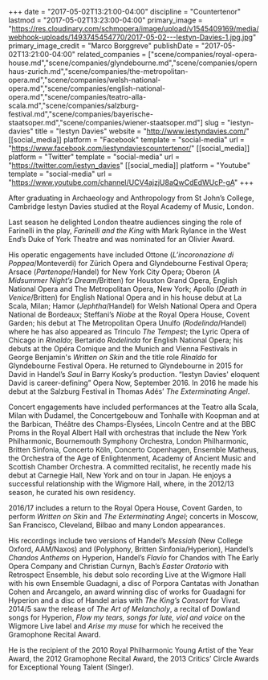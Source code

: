 +++
date = "2017-05-02T13:21:00-04:00"
discipline = "Countertenor"
lastmod = "2017-05-02T13:23:00-04:00"
primary_image = "https://res.cloudinary.com/schmopera/image/upload/v1545409169/media/webhook-uploads/1493745454770/2017-05-02---Iestyn-Davies-1.jpg.jpg"
primary_image_credit = "Marco Borggreve"
publishDate = "2017-05-02T13:21:00-04:00"
related_companies = ["scene/companies/royal-opera-house.md","scene/companies/glyndebourne.md","scene/companies/opernhaus-zurich.md","scene/companies/the-metropolitan-opera.md","scene/companies/welsh-national-opera.md","scene/companies/english-national-opera.md","scene/companies/teatro-alla-scala.md","scene/companies/salzburg-festival.md","scene/companies/bayerische-staatsoper.md","scene/companies/wiener-staatsoper.md"]
slug = "iestyn-davies"
title = "Iestyn Davies"
website = "http://www.iestyndavies.com/"
[[social_media]]
platform = "Facebook"
template = "social-media"
url = "https://www.facebook.com/iestyndaviescountertenor/"
[[social_media]]
platform = "Twitter"
template = "social-media"
url = "https://twitter.com/iestyn_davies"
[[social_media]]
platform = "Youtube"
template = "social-media"
url = "https://www.youtube.com/channel/UCV4ajzjU8aQwCdEdWUcP-gA"
+++

After graduating in Archaeology and Anthropology from St John’s College, Cambridge Iestyn Davies studied at the Royal Academy of Music, London.

Last season he delighted London theatre audiences singing the role of Farinelli in the play, *Farinelli and the King* with Mark Rylance in the West End’s Duke of York Theatre and was nominated for an Olivier Award.

His operatic engagements have included Ottone (*L’incoronazione di Poppea*/Monteverdi) for Zürich Opera and Glyndebourne Festival Opera; Arsace (*Partenope*/Handel) for New York City Opera; Oberon (*A Midsummer Night’s Dream*/Britten) for Houston Grand Opera, English National Opera and The Metropolitan Opera, New York; Apollo (*Death in Venice*/Britten) for English National Opera and in his house debut at La Scala, Milan; Hamor (*Jephtha*/Handel) for Welsh National Opera and Opera National de Bordeaux; Steffani’s *Niobe* at the Royal Opera House, Covent Garden; his debut at The Metropolitan Opera Unulfo (*Rodelinda*/Handel) where he has also appeared as Trinculo *The Tempest*; the Lyric Opera of Chicago in *Rinaldo*; Bertarido *Rodelinda* for English National Opera; his debuts at the Opéra Comique and the Munich and Vienna Festivals in George Benjamin's *Written on Skin* and the title role *Rinaldo* for Glyndebourne Festival Opera. He returned to Glyndebourne in 2015 for David in Handel’s *Saul* in Barry Kosky’s production. “Iestyn Davies' eloquent David is career-defining” Opera Now, September 2016. In 2016 he made his debut at the Salzburg Festival in Thomas Adés’ *The Exterminating Angel*.

Concert engagements have included performances at the Teatro alla Scala, Milan with Dudamel, the Concertgebouw and Tonhalle with Koopman and at the Barbican, Théâtre des Champs-Élysées, Lincoln Centre and at the BBC Proms in the Royal Albert Hall with orchestras that include the New York Philharmonic, Bournemouth Symphony Orchestra, London Philharmonic, Britten Sinfonia, Concerto Köln, Concerto Copenhagen, Ensemble Matheus, the Orchestra of the Age of Enlightenment, Academy of Ancient Music and Scottish Chamber Orchestra. A committed recitalist, he recently made his debut at Carnegie Hall, New York and on tour in Japan. He enjoys a successful relationship with the Wigmore Hall, where, in the 2012/13 season, he curated his own residency.

2016/17 includes a return to the Royal Opera House, Covent Garden, to perform *Written on Skin* and *The Exterminating Angel*; concerts in Moscow, San Francisco, Cleveland, Bilbao and many London appearances.

His recordings include two versions of Handel’s *Messiah* (New College Oxford, AAM/Naxos) and (Polyphony, Britten Sinfonia/Hyperion), Handel’s *Chandos Anthems* on Hyperion, Handel’s *Flavio* for Chandos with The Early Opera Company and Christian Curnyn, Bach’s *Easter Oratorio* with Retrospect Ensemble, his debut solo recording Live at the Wigmore Hall with his own Ensemble Guadagni, a disc of Porpora Cantatas with Jonathan Cohen and Arcangelo, an award winning disc of works for Guadagni for Hyperion and a disc of Handel arias with *The King’s Consort* for Vivat. 2014/5 saw the release of *The Art of Melancholy*, a recital of Dowland songs for Hyperion, *Flow my tears, songs for lute, viol and voice* on the Wigmore Live label and *Arise my muse* for which he received the Gramophone Recital Award.

He is the recipient of the 2010 Royal Philharmonic Young Artist of the Year Award, the 2012 Gramophone Recital Award, the 2013 Critics’ Circle Awards for Exceptional Young Talent (Singer).
